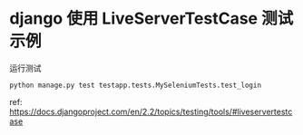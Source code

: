 # django 使用 LiveServerTestCase 测试示例

运行测试

    python manage.py test testapp.tests.MySeleniumTests.test_login

ref: https://docs.djangoproject.com/en/2.2/topics/testing/tools/#liveservertestcase
